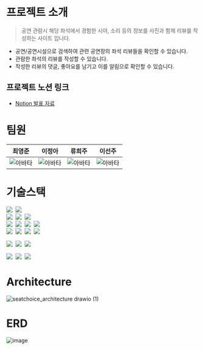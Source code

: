 # 프로젝트 소개

> 공연 관람시 해당 좌석에서 경험한 시야, 소리 등의 정보를 사진과 함께 리뷰를 작성하는 사이트 입니다.

- 공연/공연시설으로 검색하여 관련 공연장의 좌석 리뷰들을 확인할 수 있습니다.
- 관람한 좌석의 리뷰를 작성할 수 있습니다.
- 작성한 리뷰의 댓글, 좋아요를 남기고 이를 알림으로 확인할 수 있습니다.

## 프로젝트 노션 링크

- [Notion 발표 자료](https://seat-choice.notion.site/d764a0c49d364c349e5cd35da124364c)

# 팀원
| 최영준 | 이정아 | 류희주 | 이선주 |
|--------------|----------|----------|-----------|
| ![아바타](https://avatars.githubusercontent.com/KindNeighbor) | ![아바타](https://avatars.githubusercontent.com/junga970) | ![아바타](https://avatars.githubusercontent.com/reeruryu) | ![아바타](https://avatars.githubusercontent.com/sunju5402) |

# 기술스택

<img src="https://img.shields.io/badge/Java11-007396?style=flat-square&logo=Java&logoColor=white">&nbsp;
<img src="https://img.shields.io/badge/Gradle-02303A?style=flat-square&logo=gradle&logoColor=white"><br/>
<img src="https://img.shields.io/badge/SpringBoot-6DB33F?style=flat-square&logo=SpringBoot&logoColor=white">&nbsp;
<img src="https://img.shields.io/badge/Spring Security-6DB33F?style=flat-square&logo=Springsecurity&logoColor=white">&nbsp;
<img src="https://img.shields.io/badge/Spring Batch-6DB33F?style=flat-square&logo=Springbatch&logoColor=white"><br/>
<img src="https://img.shields.io/badge/Web socket-010101?style=flat-square&logo=websocket&logoColor=white">&nbsp;
<img src="https://img.shields.io/badge/RabbitMQ-FF6600?style=flat-square&logo=RabbitMQ&logoColor=white">&nbsp;
<img src="https://img.shields.io/badge/OAuth2-EB5424?style=flat-square&logo=OAuth2&logoColor=white">&nbsp;
<img src="https://img.shields.io/badge/Amazon S3-569A31?style=flat-square&logo=amazons3&logoColor=white"><br>
<img src="https://img.shields.io/badge/Guava-232F3E?style=flat-square&logo=guava&logoColor=white">&nbsp;
<img src="https://img.shields.io/badge/JWT-000000?style=flat-square&logo=jsonwebtokens&logoColor=white">&nbsp;
<img src="https://img.shields.io/badge/QueryDSL-0094F5?style=flat-square&logo=QueryDSL&logoColor=white">&nbsp;
<img src="https://img.shields.io/badge/Spring Data JPA-6DB33F?style=flat-square&logo=QueryDSL&logoColor=white"><br/>

<img src="https://img.shields.io/badge/MySQL-4479A1?style=flat-square&logo=MySQL&logoColor=white">&nbsp;
<img src="https://img.shields.io/badge/Redis-DC382D?style=flat-square&logo=Redis&logoColor=white">&nbsp;
<img src="https://img.shields.io/badge/ElasticSearch-005571?style=flat-square&logo=ElasticSearch&logoColor=white"></br>

<img src="https://img.shields.io/badge/AWS-232F3E?style=flat-square&logo=amazonaws&logoColor=white">&nbsp;
<img src="https://img.shields.io/badge/Docker-2496ED?style=flat-square&logo=docker&logoColor=white">&nbsp;
<img src="https://img.shields.io/badge/GitHub Actions-2088FF?style=flat-square&logo=githubactions&logoColor=white"><br>

# Architecture
![seatchoice_architecture drawio (1)](https://user-images.githubusercontent.com/87798704/230721150-c83e8913-9f91-4303-9fe5-00a84bacc145.png)

# ERD
![image](https://user-images.githubusercontent.com/87798704/230721178-d0b14e8e-7c51-4f0e-9ac2-a346c0a3b13e.png)

